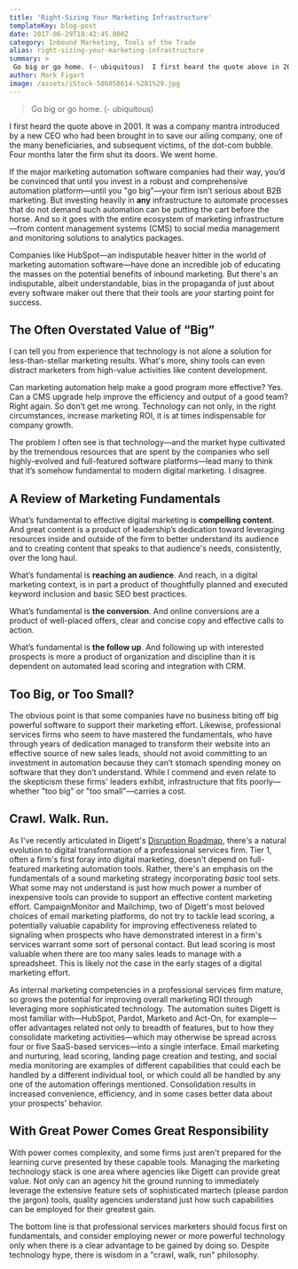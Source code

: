 ```yaml
---
title: 'Right-Sizing Your Marketing Infrastructure'
templateKey: blog-post
date: 2017-06-29T18:42:45.000Z
category: Inbound Marketing, Tools of the Trade
alias: right-sizing-your-marketing-infrastructure
summary: > 
 Go big or go home. (- ubiquitous)  I first heard the quote above in 2001. It was a company mantra introduced by a new CEO who had been brought in to save our ailing company, one of the many beneficiaries, and subsequent victims, of the dot-com bubble. Four months later the firm shut its doors. We went home.
author: Mark Figart
image: /assets/iStock-586058614-%281%29.jpg
---
```


> Go big or go home. (- ubiquitous)

I first heard the quote above in 2001. It was a company mantra introduced by a new CEO who had been brought in to save our ailing company, one of the many beneficiaries, and subsequent victims, of the dot-com bubble. Four months later the firm shut its doors. We went home.

If the major marketing automation software companies had their way, you’d be convinced that until you invest in a robust and comprehensive automation platform—until you "go big"—your firm isn’t serious about B2B marketing. But investing heavily in **any** infrastructure to automate processes that do not demand such automation can be putting the cart before the horse. And so it goes with the entire ecosystem of marketing infrastructure—from content management systems (CMS) to social media management and monitoring solutions to analytics packages.

Companies like HubSpot—an indisputable heaver hitter in the world of marketing automation software—have done an incredible job of educating the masses on the potential benefits of inbound marketing. But there's an indisputable, albeit understandable, bias in the propaganda of just about every software maker out there that their tools are _your_ starting point for success.

The Often Overstated Value of “Big”
-----------------------------------

I can tell you from experience that technology is not alone a solution for less-than-stellar marketing results. What's more, shiny tools can even distract marketers from high-value activities like content development.

Can marketing automation help make a good program more effective? Yes. Can a CMS upgrade help improve the efficiency and output of a good team? Right again. So don’t get me wrong. Technology can not only, in the right circumstances, increase marketing ROI, it is at times indispensable for company growth.

The problem I often see is that technology—and the market hype cultivated by the tremendous resources that are spent by the companies who sell highly-evolved and full-featured software platforms—lead many to think that it’s somehow fundamental to modern digital marketing. I disagree.

A Review of Marketing Fundamentals
----------------------------------

What’s fundamental to effective digital marketing is **compelling content**. And great content is a product of leadership’s dedication toward leveraging resources inside and outside of the firm to better understand its audience and to creating content that speaks to that audience's needs, consistently, over the long haul.

What’s fundamental is **reaching an audience**. And reach, in a digital marketing context, is in part a product of thoughtfully planned and executed keyword inclusion and basic SEO best practices.

What’s fundamental is **the conversion**. And online conversions are a product of well-placed offers, clear and concise copy and effective calls to action.

What’s fundamental is **the follow up**. And following up with interested prospects is more a product of organization and discipline than it is dependent on automated lead scoring and integration with CRM.

Too Big, or Too Small?
----------------------

The obvious point is that some companies have no business biting off big powerful software to support their marketing effort. Likewise, professional services firms who seem to have mastered the fundamentals, who have through years of dedication managed to transform their website into an effective source of new sales leads, should not avoid committing to an investment in automation because they can’t stomach spending money on software that they don’t understand. While I commend and even relate to the skepticism these firms' leaders exhibit, infrastructure that fits poorly—whether "too big" or "too small"—carries a cost.

Crawl. Walk. Run.
-----------------

As I've recently articulated in Digett's [Disruption Roadmap](https://www.digett.com/insights/2017-05-12/disruption-roadmap-a-path-toward-creating-more-value-achieving-monopolistic), there's a natural evolution to digital transformation of a professional services firm. Tier 1, often a firm's first foray into digital marketing, doesn't depend on full-featured marketing automation tools. Rather, there's an emphasis on the fundamentals of a sound marketing strategy incorporating _basic_ tool sets. What some may not understand is just how much power a number of inexpensive tools can provide to support an effective content marketing effort. CampaignMonitor and Mailchimp, two of Digett's most beloved choices of email marketing platforms, do not try to tackle lead scoring, a potentially valuable capability for improving effectiveness related to signaling when prospects who have demonstrated interest in a firm's services warrant some sort of personal contact. But lead scoring is most valuable when there are too many sales leads to manage with a spreadsheet. This is likely _not_ the case in the early stages of a digital marketing effort.

As internal marketing competencies in a professional services firm mature, so grows the potential for improving overall marketing ROI through leveraging more sophisticated technology. The automation suites Digett is most familiar with—HubSpot, Pardot, Marketo and Act-On, for example—offer advantages related not only to breadth of features, but to how they consolidate marketing activities—which may otherwise be spread across four or five SaaS-based services—into a single interface. Email marketing and nurturing, lead scoring, landing page creation and testing, and social media monitoring are examples of different capabilities that could each be handled by a different individual tool, or which could all be handled by any one of the automation offerings mentioned. Consolidation results in increased convenience, efficiency, and in some cases better data about your prospects' behavior.

With Great Power Comes Great Responsibility
-------------------------------------------

With power comes complexity, and some firms just aren't prepared for the learning curve presented by these capable tools. Managing the marketing technology stack is one area where agencies like Digett can provide great value. Not only can an agency hit the ground running to immediately leverage the extensive feature sets of sophisticated martech (please pardon the jargon) tools, quality agencies understand just how such capabilities can be employed for their greatest gain.

The bottom line is that professional services marketers should focus first on fundamentals, and consider employing newer or more powerful technology only when there is a clear advantage to be gained by doing so. Despite technology hype, there is wisdom in a "crawl, walk, run" philosophy.
